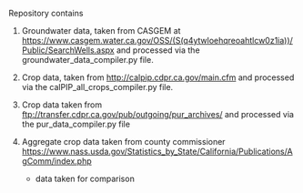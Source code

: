 Repository contains 
1. Groundwater data, taken from CASGEM at https://www.casgem.water.ca.gov/OSS/(S(q4ytwloehqreoahtlcw0z1ia))/Public/SearchWells.aspx and processed via the groundwater_data_compiler.py file.

2. Crop data, taken from http://calpip.cdpr.ca.gov/main.cfm  and processed via the calPIP_all_crops_compiler.py file. 

3. Crop data taken from ftp://transfer.cdpr.ca.gov/pub/outgoing/pur_archives/ and processed via the pur_data_compiler.py file 

4. Aggregate crop data taken from county commissioner https://www.nass.usda.gov/Statistics_by_State/California/Publications/AgComm/index.php  
    - data taken for comparison 



